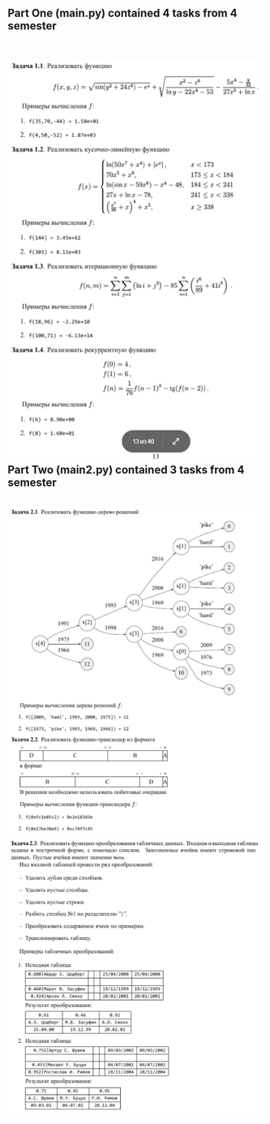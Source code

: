 Part One (main.py) contained 4 tasks from 4 semester
---

<br/>![img.png](img/img.png)<br/>
Part Two (main2.py) contained 3 tasks from 4 semester
---
<br/>![img_3.png](img/img_3.png)![img_2.png](img/img_2.png)
